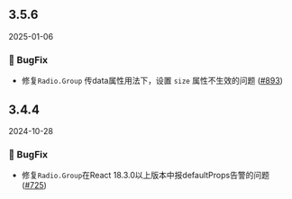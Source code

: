## 3.5.6
2025-01-06
### 🐞 BugFix

- 修复`Radio.Group` 传data属性用法下，设置 `size` 属性不生效的问题 ([#893](https://github.com/sheinsight/shineout-next/pull/893))

## 3.4.4
2024-10-28
### 🐞 BugFix

- 修复`Radio.Group`在React 18.3.0以上版本中报defaultProps告警的问题 ([#725](https://github.com/sheinsight/shineout-next/pull/725))
